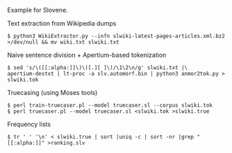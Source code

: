 Example for Slovene. 

Text extraction from Wikipedia dumps

~~~~
$ python3 WikiExtractor.py --infn slwiki-latest-pages-articles.xml.bz2 >/dev/null && mv wiki.txt slwiki.txt
~~~~

Naive sentence division + Apertium-based tokenization

~~~~
$ sed 's/\([[:alpha:]]\)\([.][ ]\)/\1\2\n/g' slwiki.txt |\
apertium-destxt | lt-proc -a slv.automorf.bin | python3 anmor2tok.py > slwiki.tok
~~~~

Truecasing (using Moses tools)
~~~~
$ perl train-truecaser.pl --model truecaser.sl --corpus slwiki.tok
$ perl truecaser.pl --model truecaser.sl <slwiki.tok >slwiki.true
~~~~

Frequency lists
~~~~
$ tr ' ' '\n' < slwiki.true | sort |uniq -c | sort -nr |grep "[[:alpha:]]" >ranking.slv
~~~~
